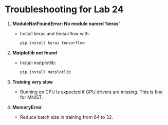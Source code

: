 # Troubleshooting for Lab 24

1. **ModuleNotFoundError: No module named 'keras'**
   - Install keras and tensorflow with:
     ```bash
     pip install keras tensorflow
     ```

2. **Matplotlib not found**
   - Install matplotlib:
     ```bash
     pip install matplotlib
     ```

3. **Training very slow**
   - Running on CPU is expected if GPU drivers are missing. This is fine for MNIST.

4. **MemoryError**
   - Reduce batch size in training from 64 to 32.
